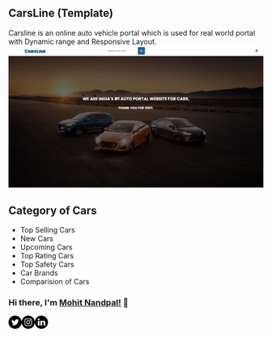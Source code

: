 ## CarsLine (Template)
Carsline is an online auto vehicle portal which is used for real world portal with Dynamic range and Responsive Layout.
![Index Page](https://github.com/nandpalmohit/CarsLine/blob/main/ss/index.PNG)

## Category of Cars
- Top Selling Cars
- New Cars
- Upcoming Cars
- Top Rating Cars
- Top Safety Cars
- Car Brands
- Comparision of Cars


### Hi there, I'm [Mohit Nandpal!](https://nandpalmohit.github.io) 👋
<a href="https://twitter.com/nandpalmohit99">
  <img align="left" alt="Nandpal Mohit | Twitter" width="26px" src="https://github.com/nandpalmohit/nandpalmohit/blob/main/assets/twitter.png" />
</a>
<a href="https://www.instagram.com/nandpalmohit99/">
  <img align="left" alt="Nandpal Mohit | Instagram" width="26px" src="https://github.com/nandpalmohit/nandpalmohit/blob/main/assets/instagram.png" />
</a>
<a href="https://www.linkedin.com/in/nandpal-mohit-894375167/">
  <img align="left" alt="Nandpal Mohit | Linked In" width="26px" src="https://github.com/nandpalmohit/nandpalmohit/blob/main/assets/linkedin.png" />
</a>


